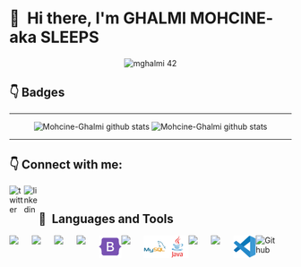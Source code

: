 # 👋 &nbsp;Hi there, I'm GHALMI MOHCINE- aka SLEEPS

<p align="center">
<img src="https://badge.mediaplus.ma/binary/mghalmi" alt="mghalmi 42" align="center" style="left: 50%"/>
</p>

## 👇 Badges

---

<p align="center">
 <img src="https://github-readme-stats.vercel.app/api?username=Mohcine-Ghalmi&hide_border=true&show_icons=true" alt="Mohcine-Ghalmi github stats">
  
<img src="https://github-readme-stats.vercel.app/api/top-langs/?username=Mohcine-Ghalmi&layout=compact&hide_border=true&theme=dracula" alt="Mohcine-Ghalmi github stats">
</p>

---

## 👇 Connect with me:

<a href="https://twitter.com/ghalmi_mohcine" target="blank"><img align="left" width="26px" alt="twitter" src="https://img.icons8.com/ios-filled/50/000000/twitter.png"/><a/>
 
 
<a href="https://www.linkedin.com/in/mohcine-ghalmi-759a12209/" target="blank"><img align="left" width="26px" alt="linkedin" src="https://img.icons8.com/ios-filled/50/000000/linkedin.png"/><a/>

<br/>

## 🧰 &nbsp;Languages and Tools

<img width="40px" align="left" src="https://www.vectorlogo.zone/logos/gnu_bash/gnu_bash-icon.svg" />
  
<img width="40px" align="left" src="https://cdn.jsdelivr.net/gh/devicons/devicon/icons/javascript/javascript-original.svg" />

<img width="40px" align="left" src="https://cdn.jsdelivr.net/gh/devicons/devicon/icons/html5/html5-original-wordmark.svg" />

<img width="40px" align="left" src="https://cdn.jsdelivr.net/gh/devicons/devicon/icons/css3/css3-original-wordmark.svg" />
 
 <img src="https://raw.githubusercontent.com/devicons/devicon/master/icons/bootstrap/bootstrap-plain.svg" alt="bootstrap" width="40px" align="left"/>

<img width="40px" align="left" src="https://cdn.jsdelivr.net/gh/devicons/devicon/icons/git/git-original.svg" />
 
<img src="https://raw.githubusercontent.com/devicons/devicon/master/icons/mysql/mysql-original-wordmark.svg" alt="mysql" width="40px" align="left"/>

<img src="https://raw.githubusercontent.com/devicons/devicon/master/icons/java/java-original-wordmark.svg" alt="java" width="40px" align="left"/>

<img width="40px" align="left" src="https://cdn.jsdelivr.net/gh/devicons/devicon/icons/c/c-original.svg" />

<img width="40px" align="left" src="https://cdn.jsdelivr.net/gh/devicons/devicon/icons/cplusplus/cplusplus-original.svg" />
  
 <img  src="https://raw.githubusercontent.com/devicons/devicon/1119b9f84c0290e0f0b38982099a2bd027a48bf1/icons/vscode/vscode-original.svg" alt="VSCode" width="40px" align="left"/>
  
 <img width="40px" align="left" src="https://github.com/CyrisXD/CyrisXD/raw/master/assets/Github.png" alt="Github"/> 
